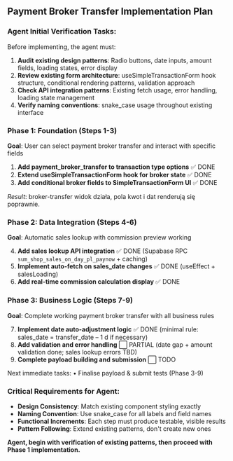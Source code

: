 ## **Payment Broker Transfer Implementation Plan**

### **Agent Initial Verification Tasks**:

Before implementing, the agent must:

1. **Audit existing design patterns**: Radio buttons, date inputs, amount fields, loading states, error display
2. **Review existing form architecture**: useSimpleTransactionForm hook structure, conditional rendering patterns, validation approach
3. **Check API integration patterns**: Existing fetch usage, error handling, loading state management
4. **Verify naming conventions**: snake_case usage throughout existing interface

### **Phase 1: Foundation (Steps 1-3)**

**Goal**: User can select payment broker transfer and interact with specific fields

1. **Add payment_broker_transfer to transaction type options** ✅ DONE
2. **Extend useSimpleTransactionForm hook for broker state** ✅ DONE
3. **Add conditional broker fields to SimpleTransactionForm UI** ✅ DONE

_Result_: broker-transfer widok działa, pola kwot i dat renderują się poprawnie.

### **Phase 2: Data Integration (Steps 4-6)**

**Goal**: Automatic sales lookup with commission preview working

4. **Add sales lookup API integration** ✅ DONE (Supabase RPC `sum_shop_sales_on_day_pl_paynow` + caching)
5. **Implement auto-fetch on sales_date changes** ✅ DONE (useEffect + salesLoading)
6. **Add real-time commission calculation display** ✅ DONE

### **Phase 3: Business Logic (Steps 7-9)**

**Goal**: Complete working payment broker transfer with all business rules

7. **Implement date auto-adjustment logic** ✅ DONE (minimal rule: sales_date = transfer_date – 1 d if necessary)
8. **Add validation and error handling** ⬜ PARTIAL (date gap + amount validation done; sales lookup errors TBD)
9. **Complete payload building and submission** ⬜ TODO

Next immediate tasks:
• Finalise payload & submit tests (Phase 3-9)

### **Critical Requirements for Agent**:

- **Design Consistency**: Match existing component styling exactly
- **Naming Convention**: Use snake_case for all labels and field names
- **Functional Increments**: Each step must produce testable, visible results
- **Pattern Following**: Extend existing patterns, don't create new ones

**Agent, begin with verification of existing patterns, then proceed with Phase 1 implementation.**